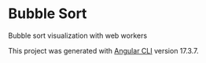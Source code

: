 # Bubble Sort

Bubble sort visualization with web workers

This project was generated with [Angular CLI](https://github.com/angular/angular-cli) version 17.3.7.

